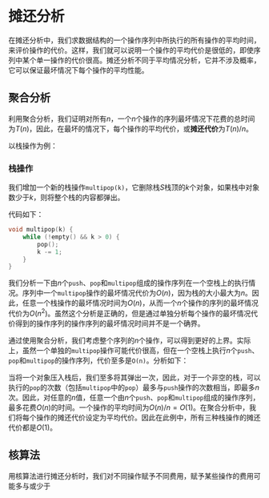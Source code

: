 # 摊还分析

在摊还分析中，我们求数据结构的一个操作序列中所执行的所有操作的平均时间，来评价操作的代价。这样，我们就可以说明一个操作的平均代价是很低的，即使序列中某个单一操作的代价很高。摊还分析不同于平均情况分析，它并不涉及概率，它可以保证最坏情况下每个操作的平均性能。

## 聚合分析

利用聚合分析，我们证明对所有$n$，一个$n$个操作的序列最坏情况下花费的总时间为$T(n)$，因此，在最坏的情况下，每个操作的平均代价，或**摊还代价**为$T(n)/n$。

以栈操作为例：

### 栈操作

我们增加一个新的栈操作`multipop(k)`，它删除栈$S$栈顶的$k$个对象，如果栈中对象数少于$k$，则将整个栈的内容都弹出。

代码如下：

```c++
void multipop(k) {
    while (!empty() && k > 0) {
        pop();
        k -= 1;
    }
}
```

我们分析一下由$n$个`push`、`pop`和`multipop`组成的操作序列在一个空栈上的执行情况。序列中一个`multipop`操作的最坏情况代价为$O(n)$，因为栈的大小最大为$n$。因此，任意一个栈操作的最坏情况时间为$O(n)$，从而一个$n$个操作的序列的最坏情况代价为$O(n^2)$。虽然这个分析是正确的，但是通过单独分析每个操作的最坏情况代价得到的操作序列的操作序列的最坏情况时间并不是一个确界。

通过使用聚合分析，我们考虑整个序列的$n$个操作，可以得到更好的上界。实际上，虽然一个单独的`multipop`操作可能代价很高，但在一个空栈上执行$n$个`push`、`pop`和`multipop`的操作序列，代价至多是`O(n)`。分析如下：

当将一个对象压入栈后，我们至多将其弹出一次，因此，对于一个非空的栈，可以执行的`pop`的次数（包括`multipop`中的`pop`）最多与`push`操作的次数相当，即最多$n$次。因此，对任意的$n$值，任意一个由$n$个`push`、`pop`和`multipop`组成的操作序列，最多花费$O(n)$的时间。一个操作的平均时间为$O(n)/n=O(1)$。在聚合分析中，我们将每个操作的摊还代价设定为平均代价。因此在此例中，所有三种栈操作的摊还代价都是$O(1)$。

## 核算法

用核算法进行摊还分析时，我们对不同操作赋予不同费用，赋予某些操作的费用可能多与或少于